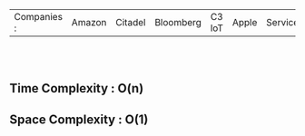 <table>
        <tr>
            <td>Companies : </td>
            <td>Amazon</td>
            <td>Citadel</td>
            <td>Bloomberg</td>
            <td>C3 loT</td>
            <td>Apple</td>
            <td>ServiceNow</td>
            <td>Cisco</td>
            <td>Oracle</td>
          
  </tr>
    </table>

   <br>
    <br>

  <h2>Time Complexity : O(n)</h2>
    <h2>Space Complexity : O(1)</h2>
